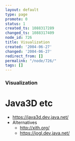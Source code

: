 ```yaml
---
layout: default
type: page
promote: 0
status: 1
created_ts: 1088317289
changed_ts: 1088317409
node_id: 726
title: Visualization
created: '2004-06-27'
changed: '2004-06-27'
redirect_from: []
permalink: "/node/726/"
tags: []
---
```

### Visualization

# Java3D etc
* <https://java3d.dev.java.net/>
* Alternatives
    * <http://xith.org/>
    * <https://jogl.dev.java.net/>
